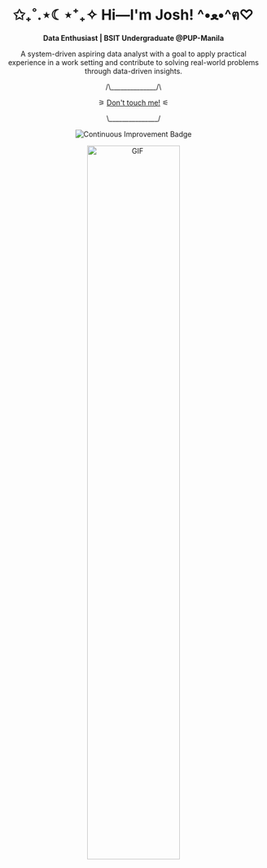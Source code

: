 <h1 align="center">✩₊˚.⋆☾⋆⁺₊✧  Hi—I'm Josh!  ^•ﻌ•^ฅ♡</h1>
<p align="center"><strong>Data Enthusiast | BSIT Undergraduate @PUP-Manila</strong><p>
<p align="center">A system-driven aspiring data analyst with a goal to apply practical experience 
in a work setting and contribute to solving real-world problems through data-driven insights.</p>
<p align="center">/\______________/\</p>
<p align="center">
  ⚞ <a href="https://pi-josh.github.io/Portfolio/">Don't touch me!</a> ⚟
</p>
<p align="center">\_______________/</p>
<p align="center">
  <img src="https://img.shields.io/badge/Continuous-Improvement-333333?style=for-the-badge&logo=rocket&logoColor=D3D3D3" alt="Continuous Improvement Badge">
</p>
<p align="center">
  <img src="https://media.giphy.com/media/VekcnHOwOI5So/giphy.gif" alt="GIF" width="60%">
</p>
